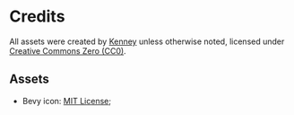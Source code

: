 # Credits

All assets were created by [Kenney](http://kenney.nl) unless otherwise noted,
licensed under [Creative Commons Zero (CC0)](http://creativecommons.org/publicdomain/zero/1.0/).

## Assets

* Bevy icon: [MIT License](licenses/Bevy_MIT_License.md);
